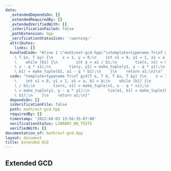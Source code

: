 ```yaml
---
data:
  _extendedDependsOn: []
  _extendedRequiredBy: []
  _extendedVerifiedWith: []
  _isVerificationFailed: false
  _pathExtension: hpp
  _verificationStatusIcon: ':warning:'
  attributes:
    links: []
  bundledCode: "#line 1 \"math/ext-gcd.hpp\"\ntemplate<typename T>\nT gcd(T a, T b,\
    \ T &x, T &y) {\n    x = 1, y = 0;\n    int x1 = 0, y1 = 1, a1 = a, b1 = b;\n\
    \    while (b1) {\n        int q = a1 / b1;\n        tie(x, x1) = make_tuple(x1,\
    \ x - q * x1);\n        tie(y, y1) = make_tuple(y1, y - q * y1);\n        tie(a1,\
    \ b1) = make_tuple(b1, a1 - q * b1);\n    }\n    return a1;\n}\n"
  code: "template<typename T>\nT gcd(T a, T b, T &x, T &y) {\n    x = 1, y = 0;\n\
    \    int x1 = 0, y1 = 1, a1 = a, b1 = b;\n    while (b1) {\n        int q = a1\
    \ / b1;\n        tie(x, x1) = make_tuple(x1, x - q * x1);\n        tie(y, y1)\
    \ = make_tuple(y1, y - q * y1);\n        tie(a1, b1) = make_tuple(b1, a1 - q *\
    \ b1);\n    }\n    return a1;\n}"
  dependsOn: []
  isVerificationFile: false
  path: math/ext-gcd.hpp
  requiredBy: []
  timestamp: '2022-04-03 13:56:35-07:00'
  verificationStatus: LIBRARY_NO_TESTS
  verifiedWith: []
documentation_of: math/ext-gcd.hpp
layout: document
title: Extended GCD
---
```


## Extended GCD